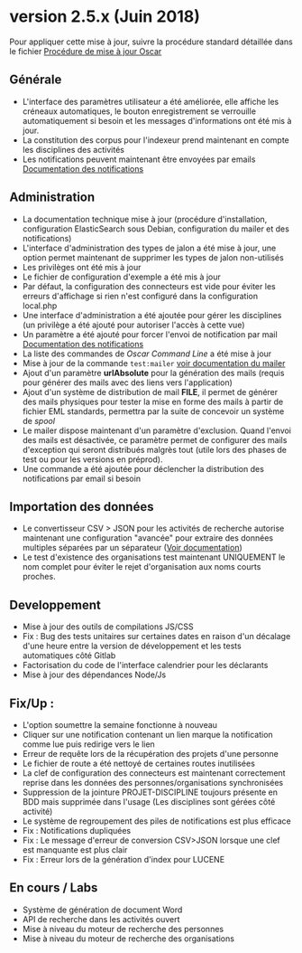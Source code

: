 # version 2.5.x (Juin 2018)

Pour appliquer cette mise à jour, suivre la procédure standard détaillée dans le fichier [Procédure de mise à jour Oscar](./doc/update.md)


## Générale

 - L'interface des paramètres utilisateur a été améliorée, elle affiche les créneaux automatiques, le bouton enregistrement se verrouille automatiquement si besoin et les messages d'informations ont été mis à jour.
 - La constitution des corpus pour l'indexeur prend maintenant en compte les disciplines des activités
 - Les notifications peuvent maintenant être envoyées par emails [Documentation des notifications](doc/notifications.md)


## Administration 

 - La documentation technique mise à jour (procédure d'installation, configuration ElasticSearch sous Debian, configuration du mailer et des notifications)
 - L'interface d'administration des types de jalon a été mise à jour, une option permet maintenant de supprimer les types de jalon non-utilisés
 - Les privilèges ont été mis à jour
 - Le fichier de configuration d'exemple a été mis à jour
 - Par défaut, la configuration des connecteurs est vide pour éviter les erreurs d'affichage si rien n'est configuré dans la configuration local.php
 - Une interface d'administration a été ajoutée pour gérer les disciplines (un privilège a été ajouté pour autoriser l'accès à cette vue)
 - Un paramètre a été ajouté pour forcer l'envoi de notification par mail [Documentation des notifications](doc/notifications.md)
 - La liste des commandes de *Oscar Command Line* a été mise à jour
 - Mise à jour de la commande `test:mailer` [voir documentation du mailer](doc/mailer.md)
 - Ajout d'un paramètre **urlAbsolute** pour la génération des mails (requis pour générer des mails avec des liens vers l'application)
 - Ajout d'un système de distribution de mail **FILE**, il permet de générer des mails physiques pour tester la mise en forme des mails à partir de fichier EML standards, permettra par la suite de concevoir un système de *spool*
 - Le mailer dispose maintenant d'un paramètre d'exclusion. Quand l'envoi des mails est désactivée, ce paramètre permet de configurer des mails d'exception qui seront distribués malgrès tout (utile lors des phases de test ou pour les versions en préprod).
 - Une commande a été ajoutée pour déclencher la distribution des notifications par email si besoin
 

## Importation des données
 
 - Le convertisseur CSV > JSON pour les activités de recherche autorise maintenant une configuration "avancée" pour extraire des données multiples séparées par un séparateur ([Voir documentation](./doc/activity-import.md##donnèes-multiples-personsorganizations-25x))
 - Le test d'existence des organisations test maintenant UNIQUEMENT le nom complet pour éviter le rejet d'organisation aux noms courts proches.


## Developpement

 - Mise à jour des outils de compilations JS/CSS
 - Fix : Bug des tests unitaires sur certaines dates en raison d'un décalage d'une heure entre la version de développement et les tests automatiques côté Gitlab
 - Factorisation du code de l'interface calendrier pour les déclarants
 - Mise à jour des dépendances Node/Js  


## Fix/Up : 
 - L'option soumettre la semaine fonctionne à nouveau
 - Cliquer sur une notification contenant un lien marque la notification comme lue puis redirige vers le lien
 - Erreur de requête lors de la récupération des projets d'une personne
 - Le fichier de route a été nettoyé de certaines routes inutilisées
 - La clef de configuration des connecteurs est maintenant correctement reprise dans les données des personnes/organisations synchronisées
 - Suppression de la jointure PROJET-DISCIPLINE toujours présente en BDD mais supprimée dans l'usage (Les disciplines sont gérées côté activité)
 - Le système de regroupement des piles de notifications est plus efficace
 - Fix : Notifications dupliquées
 - Fix : Le message d'erreur de conversion CSV>JSON lorsque une clef est manquante est plus clair
 - Fix : Erreur lors de la génération d'index pour LUCENE
 
 
 
## En cours / Labs
 - Système de génération de document Word
 - API de recherche dans les activités ouvert
 - Mise à niveau du moteur de recherche des personnes
 - Mise à niveau du moteur de recherche des organisations